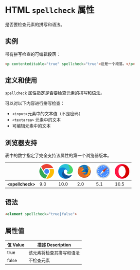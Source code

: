 HTML `spellcheck` 属性
===

是否要检查元素的拼写和语法。

## 实例

带有拼写检查的可编辑段落：

```html idoc:preview
<p contenteditable="true" spellcheck="true">这是一个段落。</p>
```

## 定义和使用

`spellcheck` 属性指定是否要检查元素的拼写和语法。

可以对以下内容进行拼写检查：

- `<input>`元素中的文本值（不是密码）
- `<textarea>` 元素中的文本
- 可编辑元素中的文本

## 浏览器支持

表中的数字指定了完全支持该属性的第一个浏览器版本。

| &nbsp; | ![chrome][1] | ![edge][2] | ![firefox][3] | ![safari][4] | ![opera][5] |
| ---- | ---- | ---- | ---- | ---- | ---- |
| __&lt;spellcheck&gt;__ | 9.0 | 10.0 | 2.0 | 5.1 | 10.5 |

## 语法

```html
<element spellcheck="true|false">
```

## 属性值

值 Value | 描述 Description
---- | ----
true | 该元素将检查其拼写和语法
false | 不检查元素

[1]: ../../assets/chrome.svg
[2]: ../../assets/edge.svg
[3]: ../../assets/firefox.svg
[4]: ../../assets/safari.svg
[5]: ../../assets/opera.svg